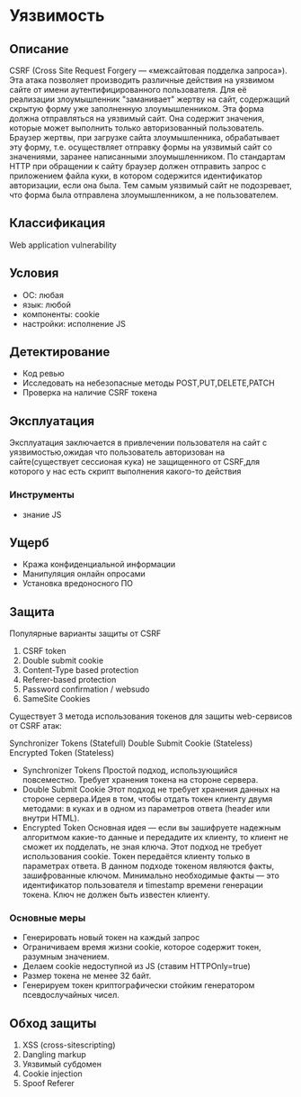 # Уязвимость

## Описание
CSRF (Cross Site Request Forgery — «межсайтовая подделка запроса»). Эта атака позволяет производить различные действия на уязвимом сайте от имени аутентифицированного пользователя. Для её реализации злоумышленник "заманивает" жертву на сайт, содержащий скрытую форму уже заполненную злоумышленником. Эта форма должна отправляться на уязвимый сайт. Она содержит значения, которые может выполнить только авторизованный пользователь. Браузер жертвы, при загрузке сайта злоумышленника, обрабатывает эту форму, т.е. осуществляет отправку формы на уязвимый сайт со значениями, заранее написанными злоумышленником. По стандартам HTTP при обращении к сайту браузер должен отправить запрос с приложением файла куки, в котором содержится идентификатор авторизации, если она была. Тем самым уязвимый сайт не подозревает, что форма была отправлена злоумышленником, а не пользователем.

## Классификация
Web application vulnerability

## Условия
- ОС: любая
- язык: любой
- компоненты: cookie
- настройки: исполнение JS 

## Детектирование
- Код ревью
- Исследовать на небезопасные методы POST,PUT,DELETE,PATCH
- Проверка на наличие CSRF токена

## Эксплуатация
Эксплуатация заключается в привлечении пользователя на сайт с уязвимостью,ожидая что пользователь авторизован на сайте(существует сессионая кука) не защищенного от CSRF,для которого у нас есть скрипт выполнения какого-то действия

### Инструменты
- знание JS

## Ущерб
- Кража конфиденциальной информации
- Манипуляция онлайн опросами
- Установка вредоносного ПО

## Защита
Популярные варианты защиты от CSRF
1. CSRF token 
2. Double submit cookie
3. Content-Type based protection
4. Referer-based protection
5. Password confirmation / websudo
6. SameSite Cookies

Существует 3 метода использования токенов для защиты web-сервисов от CSRF атак:

Synchronizer Tokens (Statefull)
Double Submit Cookie (Stateless)
Encrypted Token (Stateless)
- Synchronizer Tokens
Простой подход, использующийся повсеместно. Требует хранения токена на стороне сервера.
- Double Submit Cookie
Этот подход не требует хранения данных на стороне сервера.Идея в том, чтобы отдать токен клиенту двумя методами: в куках и в одном из параметров ответа (header или внутри HTML).
- Encrypted Token
Основная идея — если вы зашифруете надежным алгоритмом какие-то данные и передадите их клиенту, то клиент не сможет их подделать, не зная ключа. Этот подход не требует использования cookie. Токен передаётся клиенту только в параметрах ответа.
В данном подходе токеном являются факты, зашифрованные ключом. Минимально необходимые факты — это идентификатор пользователя и timestamp времени генерации токена. Ключ не должен быть известен клиенту.

### Основные меры
- Генерировать новый токен на каждый запроc
- Ограничиваем время жизни cookie, которое содержит токен, разумным значением. 
- Делаем cookie недоступной из JS (ставим HTTPOnly=true)
- Размер токена не менее 32 байт.
- Генерируем токен криптографически стойким генератором псевдослучайных чисел.

## Обход защиты
1. XSS (cross-sitescripting)
2. Dangling markup
3. Уязвимый субдомен
4. Cookie injection
5. Spoof Referer
